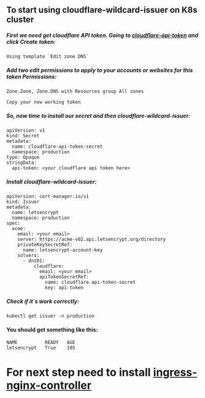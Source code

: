 ## To start using cloudflare-wildcard-issuer on K8s cluster

##### First we need get cloudflare API token. Going to [cloudflare-api-token] and click Create token:
```
Using template `Edit zone DNS`
```



##### Add two edit permissions to apply to your accounts or websites for this token Permissions:
```
Zone.Zone, Zone.DNS with Resources group All zones
```

`Copy your new working token`


##### So, now time to install our secret and then cloudflare-wildcard-issuer:
```
apiVersion: v1
kind: Secret
metadata:
  name: cloudflare-api-token-secret
  namespace: production
type: Opaque
stringData:
  api-token: <your cloudflare api token here>
```

##### Install cloudflare-wildcard-issuer:
```
apiVersion: cert-manager.io/v1
kind: Issuer
metadata:
  name: letsencrypt
  namespace: production
spec:
  acme:
    email: <your email>
    server: https://acme-v02.api.letsencrypt.org/directory
    privateKeySecretRef:
      name: letsencrypt-account-key
    solvers:
      - dns01:
          cloudflare:
            email: <your email>
            apiTokenSecretRef:
              name: cloudflare-api-token-secret
              key: api-token
```

##### Check if it`s work correctly:
```
kubectl get issuer -n production
```
#### You should get something like this:
```
NAME          READY   AGE
letsencrypt   True    10S
```



# For next step need to install [ingress-nginx-controller] 


[cloudflare-api-token]: https://dash.cloudflare.com/profile/api-tokens
[ingress-nginx-controller]: https://github.com/greatspoke/kubernetes/blob/master/docs/Install-ingress-nginx-controller.md